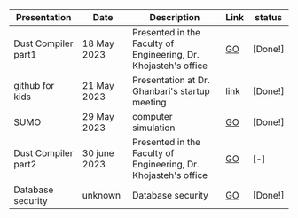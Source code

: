 Presentation | Date | Description | Link | status
--- | --- | --- | --- | ---
Dust Compiler part1 | 18 May 2023 | Presented in the Faculty of Engineering, Dr. Khojasteh's office | [GO](https://github.com/Sajjad-s-presentations/Dust_compiler) | [Done!]
github for kids | 21 May 2023 | Presentation at Dr. Ghanbari's startup meeting | link | [Done!]
SUMO | 29 May 2023 | computer simulation | [GO](https://github.com/Sajjad-s-presentations/sumo-simulator) | [Done!]
Dust Compiler part2 | 30 june 2023 | Presented in the Faculty of Engineering, Dr. Khojasteh's office | [GO](https://github.com/Sajjad-s-presentations/Dust_compiler) | [-]
Database security | unknown | Database security | [GO](https://github.com/Sajjad-s-presentations/Database-security) | [Done!]


